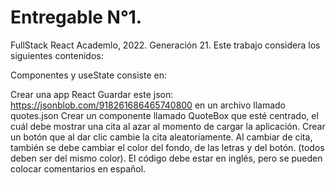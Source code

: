 # Entregable N°1.

FullStack React Academlo, 2022. Generación 21.
Este trabajo considera los siguientes contenidos:

Componentes y useState
consiste en:

Crear una app React
Guardar este json: https://jsonblob.com/918261686465740800 en un archivo llamado quotes.json
Crear un componente llamado QuoteBox que esté centrado, el cuál debe mostrar una cita al azar al momento de cargar la aplicación.
Crear un botón que al dar clic cambie la cita aleatoriamente. Al cambiar de cita, también se debe cambiar el color del fondo, de las letras y del botón.
(todos deben ser del mismo color).
El código debe estar en inglés, pero se pueden colocar comentarios en español.

